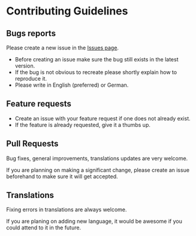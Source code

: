 # Contributing Guidelines

## Bugs reports

Please create a new issue in the [Issues page](https://github.com/photangralenphie/MyMedia/issues). 
 - Before creating an issue make sure the bug still exists in the latest version.
 - If the bug is not obvious to recreate please shortly explain how to reproduce it.
 - Please write in English (preferred) or German.

## Feature requests
 - Create an issue with your feature request if one does not already exist.
 - If the feature is already requested, give it a thumbs up.

## Pull Requests
Bug fixes, general improvements, translations updates are very welcome. 

If you are planning on making a significant change, please create an issue beforehand to make sure it will get accepted.

## Translations
Fixing errors in translations are always welcome. 

If you are planing on adding new language, it would be awesome if you could attend to it in the future.